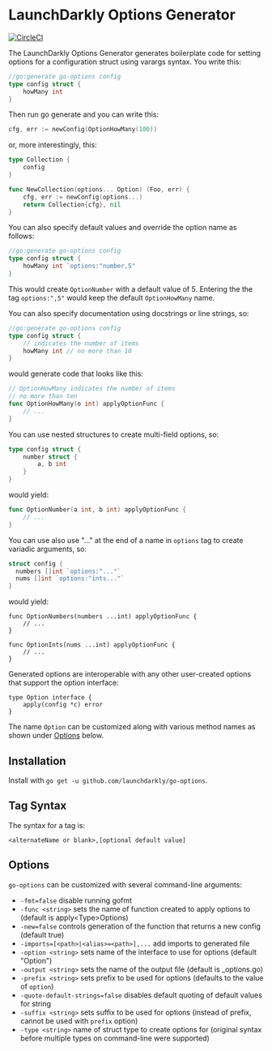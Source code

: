# LaunchDarkly Options Generator

[![CircleCI](https://circleci.com/gh/launchdarkly/go-options.svg?style=svg)](https://circleci.com/gh/launchdarkly/go-options)

The LaunchDarkly Options Generator generates boilerplate code for setting options for a configuration struct using varargs syntax.  You write this:

```go
//go:generate go-options config
type config struct {
	howMany int
}
```

Then run go generate and you can write this:

```go
cfg, err := newConfig(OptionHowMany(100))
```

or, more interestingly, this:

```go
type Collection {
    config
}

func NewCollection(options... Option) (Foo, err) {
    cfg, err := newConfig(options...)
    return Collection{cfg}, nil
}
```

You can also specify default values and override the option name as follows:

```go
//go:generate go-options config
type config struct {
	howMany int `options:"number,5"
}
```

This would create `OptionNumber` with a default value of 5.  Entering the the tag `options:",5"` would keep the default `OptionHowMany` name.

You can also specify documentation using docstrings or line strings, so:

```go
//go:generate go-options config
type config struct {
    // indicates the number of items
    howMany int // no more than 10
}
```

would generate code that looks like this:

```go
// OptionHowMany indicates the number of items
// no more than ten
func OptionHowMany(o int) applyOptionFunc {
    // ...
}
```

You can use nested structures to create multi-field options, so:


```go
type config struct {
    number struct {
        a, b int
    }
}
```

would yield:

```go
func OptionNumber(a int, b int) applyOptionFunc {
    // ...
}
```

You can use also use "..." at the end of a name in `options` tag to create variadic arguments, so:

```go
struct config {
  numbers []int `options:"..."`
  nums []int `options:"ints..."`
}
```

would yield:

```
func OptionNumbers(numbers ...int) applyOptionFunc {
    // ...
}

func OptionInts(nums ...int) applyOptionFunc {
    // ...
}
```

Generated options are interoperable with any other user-created options that support the option interface:

```
type Option interface {
    apply(config *c) error
}
```

The name `Option` can be customized along with various method names as shown under [Options](#options) below.

## Installation

Install with `go get -u github.com/launchdarkly/go-options`.

## Tag Syntax

The syntax for a tag is:

`<alternateName or blank>,[optional default value]`

## Options

`go-options` can be customized with several command-line arguments:

- `-fmt=false` disable running gofmt
- `-func <string>` sets the name of function created to apply options to <type> (default is apply&lt;Type&gt;Options)
- `-new=false` controls generation of the function that returns a new config (default true)
- `-imports=[<path>|<alias>=<path>],...` add imports to generated file
- `-option <string>` sets name of the interface to use for options (default "Option")
- `-output <string>` sets the name of the output file (default is <type>_options.go)
- `-prefix <string>` sets prefix to be used for options (defaults to the value of `option`)
- `-quote-default-strings=false` disables default quoting of default values for string
- `-suffix <string>` sets suffix to be used for options (instead of prefix, cannot be used with `prefix` option)
- `-type <string>` name of struct type to create options for (original syntax before multiple types on command-line were supported)
